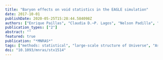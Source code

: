 ```yaml
---
title: "Baryon effects on void statistics in the EAGLE simulation"
date: 2017-10-01
publishDate: 2020-05-25T15:28:44.584098Z
authors: ["Enrique Paillas", "Claudia D.~P. Lagos", "Nelson Padilla", "Patricia Tissera", "John Helly", "Matthieu Schaller"]
publication_types: ["2"]
abstract: ""
featured: true
publication: "*MNRAS*"
tags: ["methods: statistical", "large-scale structure of Universe", "Astrophysics - Cosmology and Nongalactic Astrophysics"]
doi: "10.1093/mnras/stx1514"
---
```


